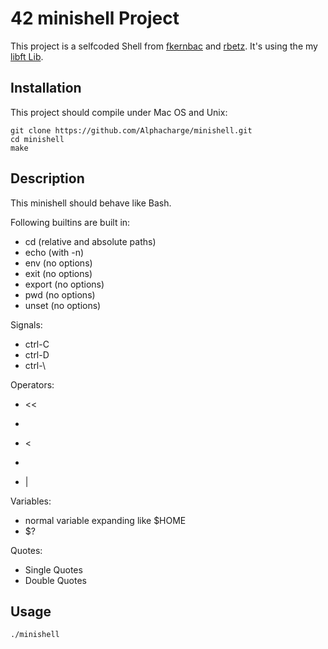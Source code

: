 # 42 minishell Project
This project is a selfcoded Shell from [fkernbac](https://github.com/fkernbac) and [rbetz](https://github.com/Alphacharge).
It's using the my [libft Lib](https://github.com/Alphacharge/mylibft/releases/tag/v1.0.0).

## Installation
This project should compile under Mac OS and Unix:
```
git clone https://github.com/Alphacharge/minishell.git
cd minishell
make
```

## Description
This minishell should behave like Bash.

Following builtins are built in:
- cd      (relative and absolute paths)
- echo    (with -n)
- env     (no options)
- exit    (no options)
- export  (no options)
- pwd     (no options)
- unset   (no options)

Signals:
- ctrl-C
- ctrl-D
- ctrl-\

Operators:
- <<
- >>
- <
- >
- |

Variables:
- normal variable expanding like $HOME
- $?

Quotes:
- Single Quotes
- Double Quotes

## Usage
``./minishell``
